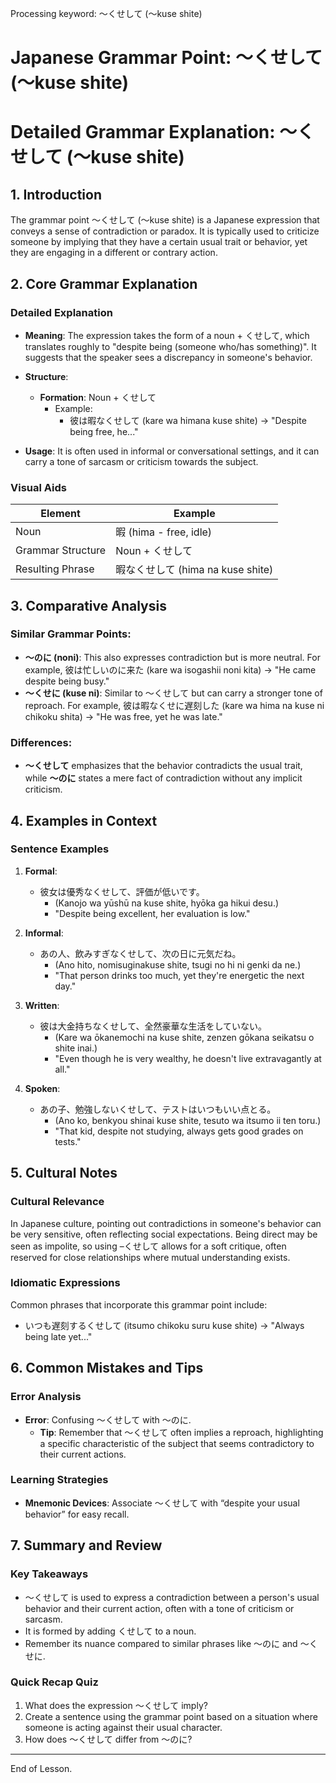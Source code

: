 Processing keyword: ～くせして (〜kuse shite)
# Japanese Grammar Point: ～くせして (〜kuse shite)
# Detailed Grammar Explanation: ～くせして (～kuse shite)
## 1. Introduction
The grammar point ～くせして (～kuse shite) is a Japanese expression that conveys a sense of contradiction or paradox. It is typically used to criticize someone by implying that they have a certain usual trait or behavior, yet they are engaging in a different or contrary action.
## 2. Core Grammar Explanation
### Detailed Explanation
- **Meaning**: The expression takes the form of a noun + くせして, which translates roughly to "despite being (someone who/has something)". It suggests that the speaker sees a discrepancy in someone's behavior.
  
- **Structure**:  
  - **Formation**: Noun + くせして
    - Example: 
      - 彼は暇なくせして (kare wa himana kuse shite) → "Despite being free, he..."
  
- **Usage**: It is often used in informal or conversational settings, and it can carry a tone of sarcasm or criticism towards the subject.
### Visual Aids
| Element             | Example                              |
|---------------------|--------------------------------------|
| Noun                | 暇 (hima - free, idle)              |
| Grammar Structure    | Noun + くせして                       |
| Resulting Phrase    | 暇なくせして (hima na kuse shite)    |
## 3. Comparative Analysis
### Similar Grammar Points:
- **～のに (noni)**: This also expresses contradiction but is more neutral. For example, 彼は忙しいのに来た (kare wa isogashii noni kita) → "He came despite being busy."
- **～くせに (kuse ni)**: Similar to ～くせして but can carry a stronger tone of reproach. For example, 彼は暇なくせに遅刻した (kare wa hima na kuse ni chikoku shita) → "He was free, yet he was late."
### Differences:
- **～くせして** emphasizes that the behavior contradicts the usual trait, while **～のに** states a mere fact of contradiction without any implicit criticism.
## 4. Examples in Context
### Sentence Examples
1. **Formal**: 
   - 彼女は優秀なくせして、評価が低いです。
     - (Kanojo wa yūshū na kuse shite, hyōka ga hikui desu.)
     - "Despite being excellent, her evaluation is low."
  
2. **Informal**: 
   - あの人、飲みすぎなくせして、次の日に元気だね。
     - (Ano hito, nomisuginakuse shite, tsugi no hi ni genki da ne.)
     - "That person drinks too much, yet they're energetic the next day."
3. **Written**: 
   - 彼は大金持ちなくせして、全然豪華な生活をしていない。
     - (Kare wa ōkanemochi na kuse shite, zenzen gōkana seikatsu o shite inai.)
     - "Even though he is very wealthy, he doesn't live extravagantly at all."
4. **Spoken**: 
   - あの子、勉強しないくせして、テストはいつもいい点とる。
     - (Ano ko, benkyou shinai kuse shite, tesuto wa itsumo ii ten toru.)
     - "That kid, despite not studying, always gets good grades on tests."
## 5. Cultural Notes
### Cultural Relevance
In Japanese culture, pointing out contradictions in someone's behavior can be very sensitive, often reflecting social expectations. Being direct may be seen as impolite, so using –くせして allows for a soft critique, often reserved for close relationships where mutual understanding exists.
### Idiomatic Expressions
Common phrases that incorporate this grammar point include:
- いつも遅刻するくせして (itsumo chikoku suru kuse shite) → "Always being late yet..."
## 6. Common Mistakes and Tips
### Error Analysis
- **Error**: Confusing ～くせして with ～のに. 
  - **Tip**: Remember that ～くせして often implies a reproach, highlighting a specific characteristic of the subject that seems contradictory to their current actions.
### Learning Strategies
- **Mnemonic Devices**: Associate ～くせして with “despite your usual behavior” for easy recall.
  
## 7. Summary and Review
### Key Takeaways
- ～くせして is used to express a contradiction between a person's usual behavior and their current action, often with a tone of criticism or sarcasm.
- It is formed by adding くせして to a noun.
- Remember its nuance compared to similar phrases like ～のに and ～くせに.
### Quick Recap Quiz
1. What does the expression ～くせして imply?
2. Create a sentence using the grammar point based on a situation where someone is acting against their usual character.
3. How does ～くせして differ from ～のに? 
--- 
End of Lesson.
